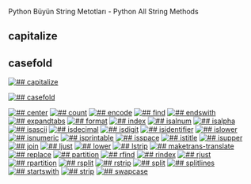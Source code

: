 Python Büyün String Metotları - Python All String Methods

## capitalize
## casefold



[![## capitalize](https://img.youtube.com/vi/g3JrPY3ogCw/0.jpg)](https://youtube.com/shorts/g3JrPY3ogCw "capitalize")

[![## casefold](https://img.youtube.com/vi/Q2HslIP03pk/0.jpg)](https://youtube.com/shorts/Q2HslIP03pk "casefold")

[![## center](https://img.youtube.com/vi/1fJgV2g4npU/0.jpg)](https://youtube.com/shorts/1fJgV2g4npU "center")
[![## count](https://img.youtube.com/vi/intW7LeBVLw/0.jpg)](https://youtube.com/shorts/intW7LeBVLw "count")
[![## encode](https://img.youtube.com/vi/IgCqZhqUvaQ/0.jpg)](https://youtube.com/shorts/IgCqZhqUvaQ "encode")
[![## find](https://img.youtube.com/vi/RNMoIcRAUu4/0.jpg)](https://youtube.com/shorts/RNMoIcRAUu4 "find")
[![## endswith](https://img.youtube.com/vi/2dKG7jLtthE/0.jpg)](https://youtube.com/shorts/2dKG7jLtthE "endswith")
[![## expandtabs](https://img.youtube.com/vi/jAqfG2K-UpE/0.jpg)](https://youtube.com/shorts/jAqfG2K-UpE "expandtabs")
[![## format](https://img.youtube.com/vi/q6gPgi4BExg/0.jpg)](https://youtube.com/shorts/q6gPgi4BExg "format")
[![## index](https://img.youtube.com/vi/-k4f_dwbyGQ/0.jpg)](https://youtube.com/shorts/-k4f_dwbyGQ "index")
[![## isalnum](https://img.youtube.com/vi/Qtc7J01EwMI/0.jpg)](https://youtube.com/shorts/Qtc7J01EwMI "isalnum")
[![## isalpha](https://img.youtube.com/vi/bPQFNwlWRvg/0.jpg)](https://youtube.com/shorts/bPQFNwlWRvg "isalpha")
[![## isascii](https://img.youtube.com/vi/0O5FCm3FiTw/0.jpg)](https://youtube.com/shorts/0O5FCm3FiTw "isascii")
[![## isdecimal](https://img.youtube.com/vi/7SqyFEdcWKs/0.jpg)](https://youtube.com/shorts/7SqyFEdcWKs "isdecimal")
[![## isdigit](https://img.youtube.com/vi/tbOOSu_I_TI/0.jpg)](https://youtube.com/shorts/tbOOSu_I_TI "isdigit")
[![## isidentifier](https://img.youtube.com/vi/yQbHjZAyjpw/0.jpg)](https://youtube.com/shorts/yQbHjZAyjpw "isidentifier")
[![## islower](https://img.youtube.com/vi/gV053lQpmfs/0.jpg)](https://youtube.com/shorts/gV053lQpmfs "islower")
[![## isnumeric](https://img.youtube.com/vi//0.jpg)](https://youtube.com/shorts/ "isnumeric")
[![## isprintable](https://img.youtube.com/vi/lsL0DpwwB0M/0.jpg)](https://youtube.com/shorts/lsL0DpwwB0M "isprintable")
[![## isspace](https://img.youtube.com/vi//0.jpg)](https://youtube.com/shorts/ "isspace")
[![## istitle](https://img.youtube.com/vi/q-8RstSK3fU/0.jpg)](https://youtube.com/shorts/q-8RstSK3fU "istitle")
[![## isupper](https://img.youtube.com/vi/9lKT1qOs4wY/0.jpg)](https://youtube.com/shorts/9lKT1qOs4wY "isupper")
[![## join](https://img.youtube.com/vi/0Rk4oeXDvCo/0.jpg)](https://youtube.com/shorts/0Rk4oeXDvCo "join")
[![## ljust](https://img.youtube.com/vi/o8fnIx3Vr9A/0.jpg)](https://youtube.com/shorts/o8fnIx3Vr9A "ljust")
[![## lower](https://img.youtube.com/vi/xolCoYpGtaY/0.jpg)](https://youtube.com/shorts/xolCoYpGtaY "lower")
[![## lstrip](https://img.youtube.com/vi//0.jpg)](https://youtube.com/shorts/ "lstrip")
[![## maketrans-translate](https://img.youtube.com/vi/uHsb4Cl7x-U/0.jpg)](https://youtube.com/shorts/uHsb4Cl7x-U "maketrans-translate")
[![## replace](https://img.youtube.com/vi/xZ8_f_0RYg4/0.jpg)](https://youtube.com/shorts/xZ8_f_0RYg4 "replace")
[![## partition](https://img.youtube.com/vi/xjPiRYaxopg/0.jpg)](https://youtube.com/shorts/xjPiRYaxopg "partition")
[![## rfind](https://img.youtube.com/vi/T2X7H4xk9cY/0.jpg)](https://youtube.com/shorts/T2X7H4xk9cY "rfind")
[![## rindex](https://img.youtube.com/vi/p7q974kGe20/0.jpg)](https://youtube.com/shorts/p7q974kGe20 "rindex")
[![## rjust](https://img.youtube.com/vi/EpSie-CaGno/0.jpg)](https://youtube.com/shorts/EpSie-CaGno "rjust")
[![## rpartition](https://img.youtube.com/vi/tghTCwsNu6w/0.jpg)](https://youtube.com/shorts/tghTCwsNu6w "rpartition")
[![## rsplit](https://img.youtube.com/vi/FejTINNwpVk/0.jpg)](https://youtube.com/shorts/FejTINNwpVk "rsplit")
[![## rstrip](https://img.youtube.com/vi/czKJ2TJqhGg/0.jpg)](https://youtube.com/shorts/czKJ2TJqhGg "rstrip")
[![## split](https://img.youtube.com/vi/pbx3kzqplx0/0.jpg)](https://youtube.com/shorts/pbx3kzqplx0 "split")
[![## splitlines](https://img.youtube.com/vi/qWjlhEIknB4/0.jpg)](https://youtube.com/shorts/qWjlhEIknB4 "splitlines")
[![## startswith](https://img.youtube.com/vi/6tR3RDENYYI/0.jpg)](https://youtube.com/shorts/6tR3RDENYYI "startswith")
[![## strip](https://img.youtube.com/vi/dYF0XjR9yf8/0.jpg)](https://youtube.com/shorts/dYF0XjR9yf8 "strip")
[![## swapcase](https://img.youtube.com/vi/Fc27Nu45WaA/0.jpg)](https://youtube.com/shorts/Fc27Nu45WaA "swapcase")
